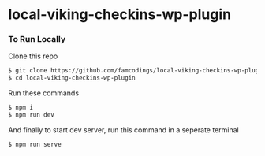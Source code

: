 # local-viking-checkins-wp-plugin

### To Run Locally
Clone this repo
```bash
$ git clone https://github.com/famcodings/local-viking-checkins-wp-plugin.git
$ cd local-viking-checkins-wp-plugin
```
Run these commands
```bash
$ npm i
$ npm run dev 
```
And finally to start dev server, run this command in a seperate terminal
```
$ npm run serve
```
